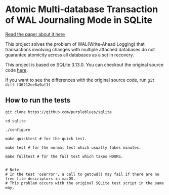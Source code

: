 # Atomic Multi-database Transaction of WAL Journaling Mode in SQLite

[Read the paper about it here](https://drive.google.com/file/d/0B5vadFDZKX2pbmtYY1NyMEx0c00/view)

This project solves the problem of WAL(Write-Ahead Logging) that transactions involving changes with multiple attached databases do not guarantee atomicity across all databases as a set in recovery.

This project is based on SQLite 3.13.0. You can checkout the original source code [here](http://sqlite.org/download.html).

If you want to see the differences with the original source code, run `git diff f36212ee8a9af1f`


## How to run the tests

```
git clone https://github.com/purpleblues/sqlite

cd sqlite

./configure

make quicktest # for the quick test.

make test # for the normal test which usually takes minutes.

make fulltest # for the full test which takes HOURS.


# Note 
# In the test 'oserror', a call to getcwd() may fail if there are no free file descriptors in macOS. 
# This problem occurs with the original SQLite test script in the same way.
```
